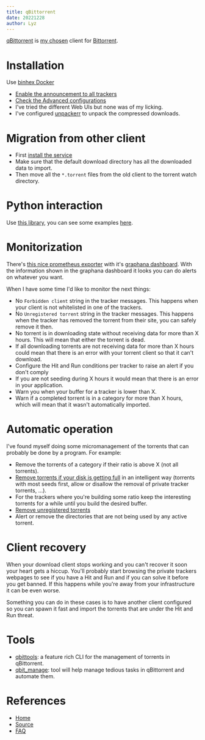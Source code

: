 ```yaml
---
title: qBittorrent
date: 20221228
author: Lyz
---
```


[qBittorrent](https://www.qbittorrent.org/) is [my chosen](torrents.md) client
for [Bittorrent](https://en.wikipedia.org/wiki/BitTorrent).

# Installation

Use [binhex Docker](https://github.com/binhex/arch-qbittorrentvpn)

- [Enable the announcement to all trackers](https://github.com/qbittorrent/qBittorrent/wiki/Frequently-Asked-Questions#only-one-tracker-is-working-the-others-arent-contacted-yet)
- [Check the Advanced configurations](https://github.com/qbittorrent/qBittorrent/wiki/Explanation-of-Options-in-qBittorrent#Advanced)
- I've tried the different Web UIs but none was of my licking.
- I've configured [unpackerr](https://github.com/davidnewhall/unpackerr) to
  unpack the compressed downloads.

# Migration from other client

- First [install the service](#installation)
- Make sure that the default download directory has all the downloaded data to
  import.
- Then move all the `*.torrent` files from the old client to the torrent watch
  directory.

# Python interaction

Use [this library](https://github.com/rmartin16/qbittorrent-api), you can see
some examples [here](https://github.com/StuffAnThings/qbit_manage).

# Monitorization

There's
[this nice prometheus exporter](https://github.com/caseyscarborough/qbittorrent-exporter)
with it's
[graphana dashboard](https://github.com/caseyscarborough/qbittorrent-grafana-dashboard).
With the information shown in the graphana dashboard it looks you can do alerts
on whatever you want.

When I have some time I'd like to monitor the next things:

- No `Forbidden client` string in the tracker messages. This happens when your
  client is not whitelisted in one of the trackers.
- No `Unregistered torrent` string in the tracker messages. This happens when
  the tracker has removed the torrent from their site, you can safely remove it
  then.
- No torrent is in downloading state without receiving data for more than X
  hours. This will mean that either the torrent is dead.
- If all downloading torrents are not receiving data for more than X hours could
  mean that there is an error with your torrent client so that it can't
  download.
- Configure the Hit and Run conditions per tracker to raise an alert if you
  don't comply
- If you are not seeding during X hours it would mean that there is an error in
  your application.
- Warn you when your buffer for a tracker is lower than X.
- Warn if a completed torrent is in a category for more than X hours, which will
  mean that it wasn't automatically imported.

# Automatic operation

I've found myself doing some micromanagement of the torrents that can probably
be done by a program. For example:

- Remove the torrents of a category if their ratio is above X (not all
  torrents).
- [Remove torrents if your disk is getting full](https://github.com/StuffAnThings/qbit_manage/blob/master/scripts/delete_torrents_on_low_disk_space.py)
  in an intelligent way (torrents with most seeds first, allow or disallow the
  removal of private tracker torrents, ...).
- For the trackers where you're building some ratio keep the interesting
  torrents for a while until you build the desired buffer.
- [Remove unregistered torrents](https://github.com/qbittorrent/qBittorrent/issues/11469)
- Alert or remove the directories that are not being used by any active torrent.

# Client recovery

When your download client stops working and you can't recover it soon your heart
gets a hiccup. You'll probably start browsing the private trackers webpages to
see if you have a Hit and Run and if you can solve it before you get banned. If
this happens while you're away from your infrastructure it can be even worse.

Something you can do in these cases is to have another client configured so you
can spawn it fast and import the torrents that are under the Hit and Run threat.

# Tools

- [qbittools](https://github.com/buroa/qbittools): a feature rich CLI for the management of torrents in qBittorrent. 
- [qbit_manage](https://github.com/StuffAnThings/qbit_manage): tool will help manage tedious tasks in qBittorrent and automate them. 
# References

- [Home](https://www.qbittorrent.org/)
- [Source](https://github.com/qbittorrent/qBittorrent/)
- [FAQ](https://github.com/qbittorrent/qBittorrent/wiki/Frequently-Asked-Questions#will-private-torrent-be-affected-by-dht-and-pex-in-qbittorrent)
